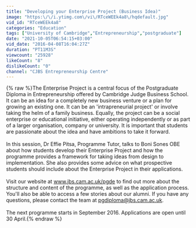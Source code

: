 ```yaml
---
title: "Developing your Enterprise Project (Business Idea)"
image: "https:\/\/i.ytimg.com\/vi\/RTceWEEk4a8\/hqdefault.jpg"
vid_id: "RTceWEEk4a8"
categories: "Education"
tags: ["University of Cambridge","Entrepreneurship","postgraduate"]
date: "2021-10-05T06:54:15+03:00"
vid_date: "2016-04-08T16:04:27Z"
duration: "PT11M3S"
viewcount: "25928"
likeCount: "8"
dislikeCount: "0"
channel: "CJBS Entrepreneurship Centre"
---
```

{% raw %}The Enterprise Project is a central focus of the Postgraduate Diploma in Entrepreneurship offered by Cambridge Judge Business School. It can be an idea for a completely new business venture or a plan for growing an existing one. It can be an 'intrapreneurial project' or involve taking the helm of a family business. Equally, the project can be a social enterprise or educational initiative, either operating independently or as part of a larger organisation, company or university. It is important that students are passionate about the idea and have ambitions to take it forward.<br /><br />In this session, Dr Effie Pitsa, Programme Tutor, talks to Boni Sones OBE about how students develop their Enterprise Project and how the programme provides a framework for taking ideas from design to implementation. She also provides some advice on what prospective students should include about the Enterprise Project in their applications.<br /><br />Visit our website at www.jbs.cam.ac.uk/pgde to find out more about the structure and content of the programme, as well as the application process. You'll also be able to access a few stories about our alumni. If you have any questions, please contact the team at pgdiploma@jbs.cam.ac.uk. <br /><br />The next programme starts in September 2016. Applications are open until 30 April.{% endraw %}

